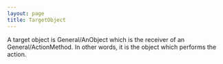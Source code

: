 ```yaml
---
layout: page
title: TargetObject
---
```




A target object is General/AnObject which is the receiver of an General/ActionMethod. In other words, it is the object which performs the action.
